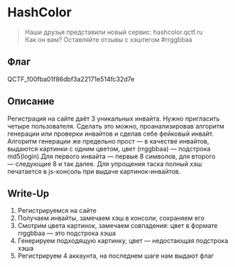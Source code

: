 HashColor
====

> Наши друзья представили новый сервис: hashcolor.qctf.ru  
> Как он вам? Оставляйте отзывы с хэштегом #rrggbbaa

Флаг
---
QCTF_f00fba01f86dbf3a22171e514fc32d7e

Описание
---

Регистрация на сайте даёт 3 уникальных инвайта. Нужно пригласить четыре пользователя. 
Сделать это можно, проанализировав алгоритм генерации или проверки инвайтов и сделав себе фейковый инвайт.
Алгоритм генерации же предельно прост — в качестве инвайтов, выдаются картинки с одним цветом, цвет (rrggbbaa) — подстрока md5(login).Для первого инвайта — первые 8 символов, для второго — следующие 8 и так далее.
Для упрощения таска полный хэш печатается в js-консоль при выдаче картинок-инвайтов.


Write-Up
---

1. Регистрируемся на сайте
2. Получаем инвайты, замечаем хэш в консоли, сохраняем его
3. Смотрим цвета картинок, замечаем совпадения: цвет в формате rrggbbaa — это подстрока хэша
4. Генерируем подходящую картинку, цвет — недостающая подстрока хэша
5. Регистрируем 4 аккаунта, на последнем шаге нам выдают флаг
